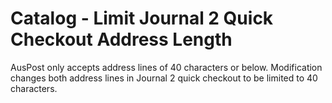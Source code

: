 # Catalog - Limit Journal 2 Quick Checkout Address Length

AusPost only accepts address lines of 40 characters or below. Modification changes both address lines in Journal 2 quick checkout to be limited to 40 characters.

